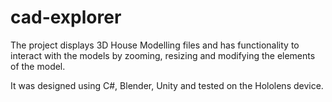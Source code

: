 # cad-explorer

The project displays 3D House Modelling files and has functionality to interact with the models by zooming, resizing and modifying the elements of the model. 

It was designed using C#, Blender, Unity and tested on the Hololens device.
